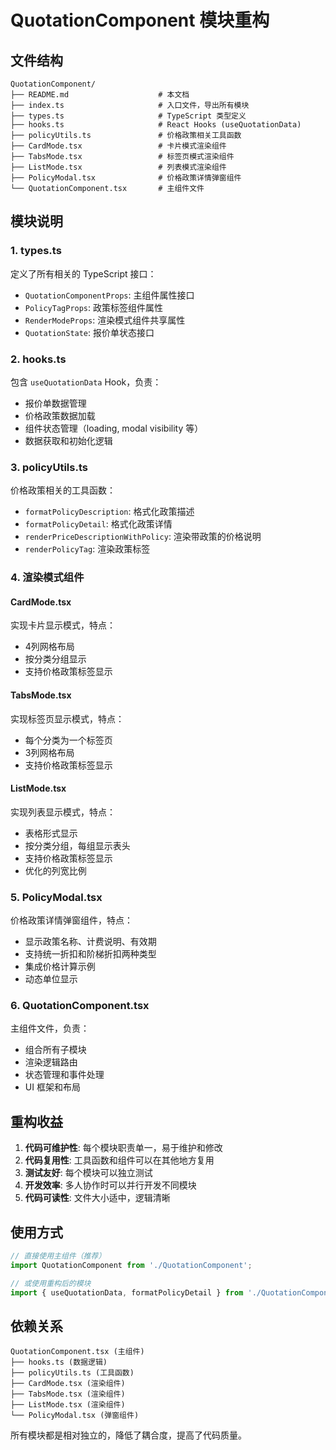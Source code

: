 # QuotationComponent 模块重构

## 文件结构

```
QuotationComponent/
├── README.md                    # 本文档
├── index.ts                     # 入口文件，导出所有模块
├── types.ts                     # TypeScript 类型定义
├── hooks.ts                     # React Hooks (useQuotationData)
├── policyUtils.ts               # 价格政策相关工具函数
├── CardMode.tsx                 # 卡片模式渲染组件
├── TabsMode.tsx                 # 标签页模式渲染组件
├── ListMode.tsx                 # 列表模式渲染组件
├── PolicyModal.tsx              # 价格政策详情弹窗组件
└── QuotationComponent.tsx       # 主组件文件
```

## 模块说明

### 1. types.ts
定义了所有相关的 TypeScript 接口：
- `QuotationComponentProps`: 主组件属性接口
- `PolicyTagProps`: 政策标签组件属性
- `RenderModeProps`: 渲染模式组件共享属性
- `QuotationState`: 报价单状态接口

### 2. hooks.ts
包含 `useQuotationData` Hook，负责：
- 报价单数据管理
- 价格政策数据加载
- 组件状态管理（loading, modal visibility 等）
- 数据获取和初始化逻辑

### 3. policyUtils.ts
价格政策相关的工具函数：
- `formatPolicyDescription`: 格式化政策描述
- `formatPolicyDetail`: 格式化政策详情
- `renderPriceDescriptionWithPolicy`: 渲染带政策的价格说明
- `renderPolicyTag`: 渲染政策标签

### 4. 渲染模式组件

#### CardMode.tsx
实现卡片显示模式，特点：
- 4列网格布局
- 按分类分组显示
- 支持价格政策标签显示

#### TabsMode.tsx  
实现标签页显示模式，特点：
- 每个分类为一个标签页
- 3列网格布局
- 支持价格政策标签显示

#### ListMode.tsx
实现列表显示模式，特点：
- 表格形式显示
- 按分类分组，每组显示表头
- 支持价格政策标签显示
- 优化的列宽比例

### 5. PolicyModal.tsx
价格政策详情弹窗组件，特点：
- 显示政策名称、计费说明、有效期
- 支持统一折扣和阶梯折扣两种类型
- 集成价格计算示例
- 动态单位显示

### 6. QuotationComponent.tsx
主组件文件，负责：
- 组合所有子模块
- 渲染逻辑路由
- 状态管理和事件处理
- UI 框架和布局

## 重构收益

1. **代码可维护性**: 每个模块职责单一，易于维护和修改
2. **代码复用性**: 工具函数和组件可以在其他地方复用
3. **测试友好**: 每个模块可以独立测试
4. **开发效率**: 多人协作时可以并行开发不同模块
5. **代码可读性**: 文件大小适中，逻辑清晰

## 使用方式

```typescript
// 直接使用主组件（推荐）
import QuotationComponent from './QuotationComponent';

// 或使用重构后的模块
import { useQuotationData, formatPolicyDetail } from './QuotationComponent';
```

## 依赖关系

```
QuotationComponent.tsx (主组件)
├── hooks.ts (数据逻辑)
├── policyUtils.ts (工具函数)
├── CardMode.tsx (渲染组件)
├── TabsMode.tsx (渲染组件)  
├── ListMode.tsx (渲染组件)
└── PolicyModal.tsx (弹窗组件)
```

所有模块都是相对独立的，降低了耦合度，提高了代码质量。
